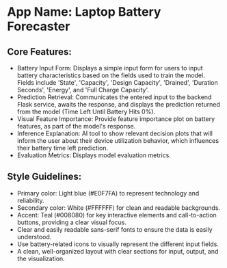 # **App Name**: Laptop Battery Forecaster

## Core Features:

- Battery Input Form: Displays a simple input form for users to input battery characteristics based on the fields used to train the model. Fields include 'State', 'Capacity', 'Design Capacity', 'Drained', 'Duration Seconds', 'Energy', and 'Full Charge Capacity'.
- Prediction Retrieval: Communicates the entered input to the backend Flask service, awaits the response, and displays the prediction returned from the model (Time Left Until Battery Hits 0%).
- Visual Feature Importance: Provide feature importance plot on battery features, as part of the model's response.
- Inference Explanation: AI tool to show relevant decision plots that will inform the user about their device utilization behavior, which influences their battery time left prediction.
- Evaluation Metrics: Displays model evaluation metrics.

## Style Guidelines:

- Primary color: Light blue (#E0F7FA) to represent technology and reliability.
- Secondary color: White (#FFFFFF) for clean and readable backgrounds.
- Accent: Teal (#008080) for key interactive elements and call-to-action buttons, providing a clear visual focus.
- Clear and easily readable sans-serif fonts to ensure the data is easily understood.
- Use battery-related icons to visually represent the different input fields.
- A clean, well-organized layout with clear sections for input, output, and the visualization.